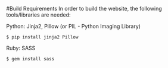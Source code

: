 #Build Requirements
In order to build the website, the following tools/libraries are needed:

Python: Jinja2, Pillow (or PIL - Python Imaging Library)
```
$ pip install jinja2 Pillow
```

Ruby: SASS
```
$ gem install sass
```

